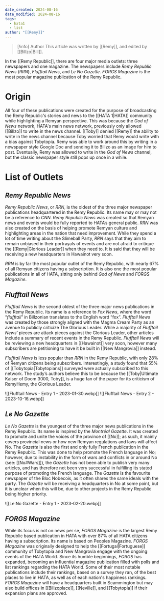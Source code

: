 ```yaml
---
date_created: 2024-08-16
date_modified: 2024-08-16
tags:
  - hata1
  - list
author: "[[Remy]]"
---
```


>[!info] Author
> This article was written by [[Remy]], and edited by [[Billzo|Bill]].

In the [[Remy Republic]], there are four major media outlets: three newspapers and one magazine. The newspapers include *Remy Republic News* (*RRN*), *Flufftail News*, and *Le No Gazette*. *FORGS Magazine* is the most popular magazine publication of the Remy Republic. 

# Origin

All four of these publications were created for the purpose of broadcasting the Remy Republic's stories and news to the [[HATA 1|HATA]] community while highlighting a Remyan perspective. This was because the *God of News* network, HATA's main news network, previously only allowed [[Billzo]] to write in the news channel. [[Toby]] denied [[Remy]] the ability to write in the news channel because Toby worried that Remy would write with a bias against Tobytopia. Remy was able to work around this by writing in a newspaper style Google Doc and sending it to Billzo as an image for him to post. Eventually, Remy was allowed to write in the *God of News* channel, but the classic newspaper style still pops up once in a while.

# List of Outlets

## *Remy Republic News*

*Remy Republic News*, or *RRN*, is the oldest of the three major newspaper publications headquartered in the Remy Republic. Its name may or may not be a reference to *CNN*. *Remy Republic News* was created so that Remyan news and events would be fully reported to HATA’s general public. *RRN* was also created on the basis of helping promote Remyan culture and highlighting areas in the nation that need improvement. While they spend a lot of time writing about the Slimeball Party, *RRN* says that they aim to remain unbiased in their portrayals of events and are not afraid to critique the [[Remy|Glorious Leader]] when they need to. It is said that they will be receiving a new headquarters in Hawainot very soon.

*RRN* is by far the most popular outlet of the Remy Republic, with nearly 67% of all Remyan citizens having a subscription. It is also one the most popular publications in all of HATA, sitting only behind *God of News* and *FORGS Magazine*.

## *Flufftail News*

*Flufftail News* is the second oldest of the three major news publications in the Remy Republic. Its name is a reference to *Fox News*, where the word “*flufftail*” in Billzonian translates to the English word “fox”. *Flufftail News* was created by those strongly aligned with the Magma Cream Party as an avenue to publicly criticize The Glorious Leader. While a majority of *Flufftail News*’ pieces are attack pieces against the Glorious Leader, other articles include a summary of recent events in the Remy Republic. *Flufftail News* will be reviewing a new headquarters in [[Hawainot]] very soon, however many subscribers are petitioning to have it be built in [[New Mangrovia]] instead. 

*Flufftail News* is less popular than *RRN* in the Remy Republic, with only 28% of Remyan citizens being subscribers. Interestingly, a study found that 55% of [[Tobytopia|Tobytopians]] surveyed were actually subscribed to this network. The study’s authors believe this to be because the [[Toby|Ultimate Kaiser of Doom 3000, Toby]], is a huge fan of the paper for its criticism of RemyHemy, the Glorious Leader. 

![[Flufftail News - Entry 1 - 2023-01-30.webp]]
![[Flufftail News - Entry 2 - 2023-10-16.webp]]

## *Le No Gazette*

*Le No Gazette* is the youngest of the three major news publications in the Remy Republic. Its name is inspired by the *Montréal Gazette*. It was created to promote and unite the voices of the province of [[No]]; as such, it mainly covers provincial news or how new Remyan regulations and laws will affect No. The *Gazette* is also the first and only fully French publication in the Remy Republic. This was done to help promote the French language in No; however, due to instability in the form of wars and conflicts in or around No (see: [[No#Wars]]), the *Gazette* has not been able to publish very many articles, and has therefore not been very successful in fulfilling its stated purpose of promoting the French language. The *Gazette* is the favourite newspaper of the Bloc Nobecois, as it often shares the same ideals with the party. The *Gazette* will be receiving a headquarters in No at some point, but it is unclear when this will be, due to other projects in the Remy Republic being higher priority. 

![[Le No Gazette - Entry 1 - 2023-02-20.webp]]

## *FORGS Magazine*

While its focus is not on news per se, *FORGS Magazine* is the largest Remy Republic based publication in HATA with over 87% of all HATA citizens having a subscription. Its name is based on Peoples Magazine. *FORGS Magazine* was originally designed to help the [[Fortugal|Fortuguese]] community of Tobytopia and New Mangrovia engage with the ongoing events of the HATA World. Since its humble beginnings, *FORGS* has expanded, becoming an influential magazine publication filled with polls and list rankings regarding the HATA World. Some of their most notable publications include their rankings, based on a survey they ran, of the best places to live in HATA, as well as of each nation's happiness rankings. *FORGS Magazine* will have a headquarters built in Scammington but may also build offices in [[Billzoplace]], [[Neville]], and [[Tobytopia]] if their expansion plans are approved.